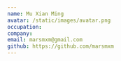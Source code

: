 ```yaml
---
name: Mu Xian Ming
avatar: /static/images/avatar.png
occupation:
company:
email: marsmxm@gmail.com
github: https://github.com/marsmxm
---
```

